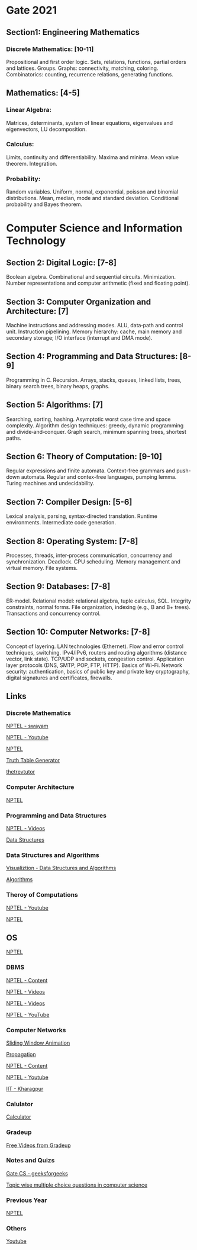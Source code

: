 # Gate 2021

## Section1: Engineering Mathematics
### Discrete Mathematics: [10-11]
Propositional and first order logic. Sets, relations, functions, partial orders and lattices. Groups. Graphs: connectivity, matching, coloring. Combinatorics: counting, recurrence relations, generating functions.
## Mathematics: [4-5]
### Linear Algebra:
Matrices, determinants, system of linear equations, eigenvalues and eigenvectors, LU decomposition.
### Calculus:
Limits, continuity and differentiability. Maxima and minima. Mean value theorem. Integration.
### Probability: 
Random variables. Uniform, normal, exponential, poisson and binomial distributions. Mean, median, mode and standard deviation. Conditional probability and Bayes theorem.
# Computer Science and Information Technology
## Section 2: Digital Logic: [7-8]
Boolean algebra. Combinational and sequential circuits. Minimization. Number representations and computer arithmetic (fixed and floating point).
## Section 3: Computer Organization and Architecture: [7]
Machine instructions and addressing modes. ALU, data‐path and control unit. Instruction pipelining. Memory hierarchy: cache, main memory and secondary storage; I/O interface (interrupt and DMA mode).
## Section 4: Programming and Data Structures: [8-9]
Programming in C. Recursion. Arrays, stacks, queues, linked lists, trees, binary search trees, binary heaps, graphs.
## Section 5: Algorithms: [7]
Searching, sorting, hashing. Asymptotic worst case time and space complexity. Algorithm design techniques: greedy, dynamic programming and divide‐and‐conquer. Graph search, minimum spanning trees, shortest paths.
## Section 6: Theory of Computation: [9-10]
Regular expressions and finite automata. Context-free grammars and push-down automata. Regular and contex-free languages, pumping lemma. Turing machines and undecidability.
## Section 7: Compiler Design: [5-6]
Lexical analysis, parsing, syntax-directed translation. Runtime environments. Intermediate code generation.
## Section 8: Operating System: [7-8]
Processes, threads, inter‐process communication, concurrency and synchronization. Deadlock. CPU scheduling. Memory management and virtual memory. File systems.
## Section 9: Databases: [7-8]
ER‐model. Relational model: relational algebra, tuple calculus, SQL. Integrity constraints, normal forms. File organization, indexing (e.g., B and B+ trees). Transactions and concurrency control.
## Section 10: Computer Networks: [7-8]
Concept of layering. LAN technologies (Ethernet). Flow and error control techniques, switching. IPv4/IPv6, routers and routing algorithms (distance vector, link state). TCP/UDP and sockets, congestion control. Application layer protocols (DNS, SMTP, POP, FTP, HTTP). Basics of Wi-Fi. Network security: authentication, basics of public key and private key cryptography, digital signatures and certificates, firewalls. 


## Links

### Discrete Mathematics
[NPTEL - swayam](https://swayam.gov.in/nd1_noc20_cs37/preview) 

[NPTEL - Youtube](https://www.youtube.com/playlist?list=PL0862D1A947252D20)

[NPTEL](https://nptel.ac.in/courses/106/106/106106183/#)

[Truth Table Generator](https://web.stanford.edu/class/cs103/tools/truth-table-tool/)

[thetrevtutor](https://www.youtube.com/user/thetrevtutor/about)

### Computer Architecture
[NPTEL](https://nptel.ac.in/courses/106/106/106106092/)

### Programming and Data Structures
[NPTEL - Videos](https://nptel.ac.in/courses/106/106/106106133/)

[Data Structures](https://www.youtube.com/watch?v=RBSGKlAvoiM)

### Data Structures and Algorithms
[Visualiztion - Data Structures and Algorithms](https://www.cs.usfca.edu/~galles/visualization/Algorithms.html)

[Algorithms](https://www.youtube.com/watch?v=0IAPZzGSbME&list=PLDN4rrl48XKpZkf03iYFl-O29szjTrs_O)

### Theroy of Computations
[NPTEL - Youtube](https://www.youtube.com/playlist?list=PL85CF9F4A047C7BF7)

[NPTEL](https://nptel.ac.in/courses/106/106/106106049/)

## OS
[NPTEL](https://nptel.ac.in/courses/106/106/106106144/)

### DBMS
[NPTEL - Content](https://nptel.ac.in/courses/106/106/106106095/#)

[NPTEL - Videos](https://nptel.ac.in/courses/106/106/106106220/)

[NPTEL - Videos](https://nptel.ac.in/courses/106/106/106106093/)

[NPTEL - YouTube](https://www.youtube.com/playlist?list=PLIwC9bZ0rmjSkm1VRJROX4vP2YMIf4Ebh)

### Computer Networks
[Sliding Window Animation](https://www.ccs-labs.org/teaching/rn/animations/gbn_sr/)

[Propagation](https://www.ccs-labs.org/teaching/rn/animations/propagation/)

[NPTEL - Content](https://nptel.ac.in/courses/106/106/106106091/)

[NPTEL - Youtube](https://www.youtube.com/playlist?list=PL32DBC269EF768F74)

[IIT - Kharagpur](https://www.youtube.com/watch?v=O--rkQNKqls&list=PLbRMhDVUMngf-peFloB7kyiA40EptH1up)

### Calulator
[Calculator](https://www.tcsion.com/OnlineAssessment/ScientificCalculator/Calculator.html)

### Gradeup
[Free Videos from Gradeup](https://gradeup.co/free-video-lectures/computer-science-engineering)

### Notes and Quizs
[Gate CS - geeksforgeeks](https://www.geeksforgeeks.org/gate-cs-notes-gq/)

[Topic wise multiple choice questions in computer science](https://www.geeksforgeeks.org/quiz-corner-gq/)

### Previous Year 

[NPTEL](https://nptel.ac.in/gate_paper.html)

### Others
[Youtube](https://www.youtube.com/channel/UCxJp9aEteKmOeobEsHXwxAw)
